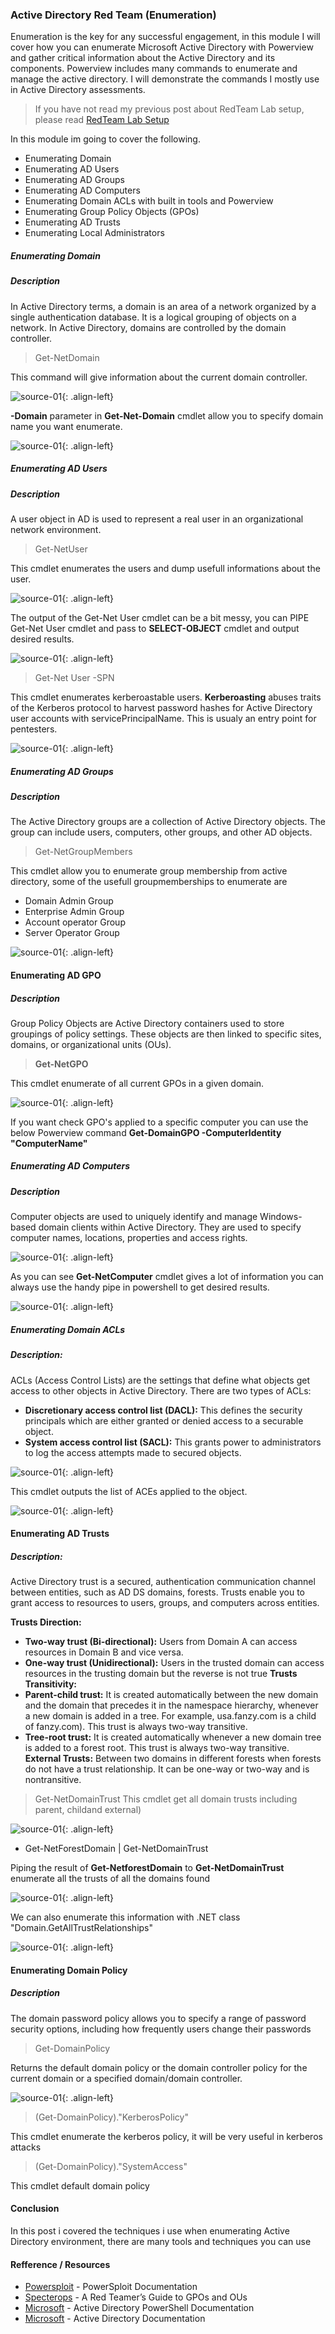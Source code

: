 ### Active Directory Red Team (Enumeration)

Enumeration is the key for any successful engagement, in this module I will cover how you can enumerate Microsoft Active Directory with Powerview and gather critical information about the Active Directory and its components. Powerview includes many commands to enumerate and manage the active directory. I will demonstrate the commands I mostly use in Active Directory assessments.

> If you have not read my previous post about RedTeam Lab setup, please read [RedTeam Lab Setup]( https://ptrace.net/articles/2021-02/ad-redteam-intro)

In this module im going to cover the following.

-    Enumerating Domain
-    Enumerating AD Users
-    Enumerating AD Groups
-    Enumerating AD Computers
-    Enumerating Domain ACLs with built in tools  and Powerview
-    Enumerating Group Policy Objects (GPOs)
-    Enumerating AD Trusts
-    Enumerating Local Administrators

##### Enumerating Domain

##### Description 
In Active Directory terms, a domain is an area of a network organized by a single authentication database. It is a logical grouping of objects on a network. In Active Directory, domains are controlled by the domain controller.

> Get-NetDomain 

This command will give information about the current domain controller.

![source-01](/img/enu1.PNG){: .align-left}

**-Domain** parameter in **Get-Net-Domain** cmdlet allow you to specify domain name you want enumerate.

![source-01](/img/enu2.PNG){: .align-left}


##### Enumerating AD Users

##### Description
A user object in AD is used to represent a real user in an organizational network environment.

 > Get-NetUser
 
This cmdlet enumerates the users and dump usefull informations about the user.

![source-01](/img/enu3.PNG){: .align-left}

The output of the Get-Net User cmdlet can be a bit messy, you can PIPE Get-Net User cmdlet and pass to **SELECT-OBJECT** cmdlet and output desired results.

![source-01](/img/enu4.PNG){: .align-left}

> Get-Net User -SPN

This cmdlet enumerates kerberoastable users. **Kerberoasting** abuses traits of the Kerberos protocol to harvest password hashes for Active Directory user accounts with servicePrincipalName. This is usualy an entry point for pentesters.

![source-01](/img/enu18.PNG){: .align-left}


##### Enumerating AD Groups

##### Description
The Active Directory groups are a collection of Active Directory objects. The group can include users, computers, other groups, and other AD objects.

> Get-NetGroupMembers

This cmdlet allow you to enumerate group membership from active directory, some of the usefull groupmemberships to enumerate are 

- Domain Admin Group
- Enterprise Admin Group
- Account operator Group
- Server Operator Group


![source-01](/img/enu5.PNG){: .align-left}


#### Enumerating AD GPO

##### Description
Group Policy Objects are Active Directory containers used to store groupings of policy settings. These objects are then linked to specific sites, domains, or organizational units (OUs).

> **Get-NetGPO** 
> 
This cmdlet enumerate of all current GPOs in a given domain.

![source-01](/img/enu6.PNG){: .align-left}

If you want check GPO's applied to a specific computer you can use the below Powerview command
**Get-DomainGPO -ComputerIdentity  "ComputerName"**


##### Enumerating AD Computers

##### Description
Computer objects are used to uniquely identify and manage Windows-based domain clients within Active Directory. They are used to specify computer names, locations, properties and access rights.

![source-01](/img/enu8.PNG){: .align-left}

As you can see **Get-NetComputer** cmdlet gives a lot of information you can always use the handy pipe in powershell to get desired results.

![source-01](/img/enu9.PNG){: .align-left}


##### Enumerating Domain ACLs 

##### Description:
ACLs (Access Control Lists) are the settings that define what objects get access to other objects in Active Directory. 
There are two types of ACLs:

- **Discretionary access control list (DACL):** This defines the security principals which are either granted or denied access to a securable object.
- **System access control list (SACL):** This grants power to administrators to log the access attempts made to secured objects.

![source-01](/img/enu10.PNG){: .align-left}

This cmdlet outputs the list of ACEs applied to the object. 

![source-01](/img/enu15.PNG){: .align-left}


 #### Enumerating AD Trusts
 
 ##### Description:
Active Directory trust is a secured, authentication communication channel between entities, such as AD DS domains, forests. Trusts enable you to grant access to resources to users, groups, and computers across entities.

**Trusts Direction:**
- **Two-way trust (Bi-directional):** Users from Domain A can access resources in Domain B
and vice versa.
- **One-way trust (Unidirectional):** Users in the trusted domain can access resources in the
trusting domain but the reverse is not true
**Trusts Transitivity:**
- **Parent-child trust:** It is created automatically between the new domain and the domain
that precedes it in the namespace hierarchy, whenever a new domain is added in a tree.
For example, usa.fanzy.com is a child of fanzy.com). This trust is always two-way
transitive.
- **Tree-root trust:** It is created automatically whenever a new domain tree is
added to a forest root. This trust is always two-way transitive.
**External Trusts:** Between two domains in different forests when forests do not have a trust
relationship. It can be one-way or two-way and is nontransitive.

> Get-NetDomainTrust 
This cmdlet get all domain trusts including parent, childand external)

![source-01](/img/enu11.PNG){: .align-left}

- Get-NetForestDomain | Get-NetDomainTrust

Piping the result of **Get-NetforestDomain** to **Get-NetDomainTrust**  enumerate all the trusts of all the domains found 

![source-01](/img/enu12.PNG){: .align-left}

We can also enumerate this information with .NET class "Domain.GetAllTrustRelationships"

![source-01](/img/enu14.PNG){: .align-left}

#### Enumerating Domain Policy
##### Description
The domain password policy allows you to specify a range of password security options, including how frequently users change their passwords

> Get-DomainPolicy 

Returns the default domain policy or the domain controller policy for the current domain or a specified domain/domain controller.

![source-01](/img/enu13.PNG){: .align-left}

> (Get-DomainPolicy)."KerberosPolicy" 

This cmdlet enumerate the kerberos policy, it will be very useful in kerberos attacks

> (Get-DomainPolicy)."SystemAccess" 

This cmdlet default domain policy

#### Conclusion
In this post i covered the techniques i use when enumerating Active Directory environment, there are many tools and techniques you can use

#### Refference / Resources 

- [Powersploit](https://powersploit.readthedocs.io/en/latest/Recon/Get-ForestDomain/) - PowerSploit Documentation
- [Specterops](https://posts.specterops.io/a-red-teamers-guide-to-gpos-and-ous-f0d03976a31e) - A Red Teamer’s Guide to GPOs and OUs
- [Microsoft](https://docs.microsoft.com/en-us/powershell/module/addsadministration/get-adtrust?view=win10-ps) - Active Directory PowerShell Documentation
- [Microsoft](https://docs.microsoft.com/en-us/windows-server/identity/ad-ds/active-directory-domain-services) - Active Directory Documentation

